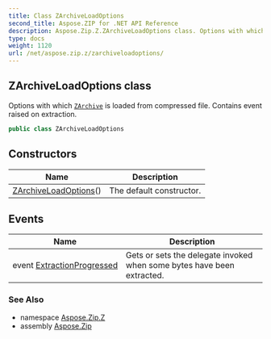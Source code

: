 ```yaml
---
title: Class ZArchiveLoadOptions
second_title: Aspose.ZIP for .NET API Reference
description: Aspose.Zip.Z.ZArchiveLoadOptions class. Options with which ZArchive is loaded from compressed file. Contains event raised on extraction
type: docs
weight: 1120
url: /net/aspose.zip.z/zarchiveloadoptions/
---
```

## ZArchiveLoadOptions class

Options with which [`ZArchive`](../zarchive/) is loaded from compressed file. Contains event raised on extraction.

```csharp
public class ZArchiveLoadOptions
```

## Constructors

| Name | Description |
| --- | --- |
| [ZArchiveLoadOptions](zarchiveloadoptions/)() | The default constructor. |

## Events

| Name | Description |
| --- | --- |
| event [ExtractionProgressed](../../aspose.zip.z/zarchiveloadoptions/extractionprogressed/) | Gets or sets the delegate invoked when some bytes have been extracted. |

### See Also

* namespace [Aspose.Zip.Z](../../aspose.zip.z/)
* assembly [Aspose.Zip](../../)


